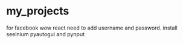 # my_projects
for facebook wow react need to add username and password. install seelnium pyautogui and pynput

